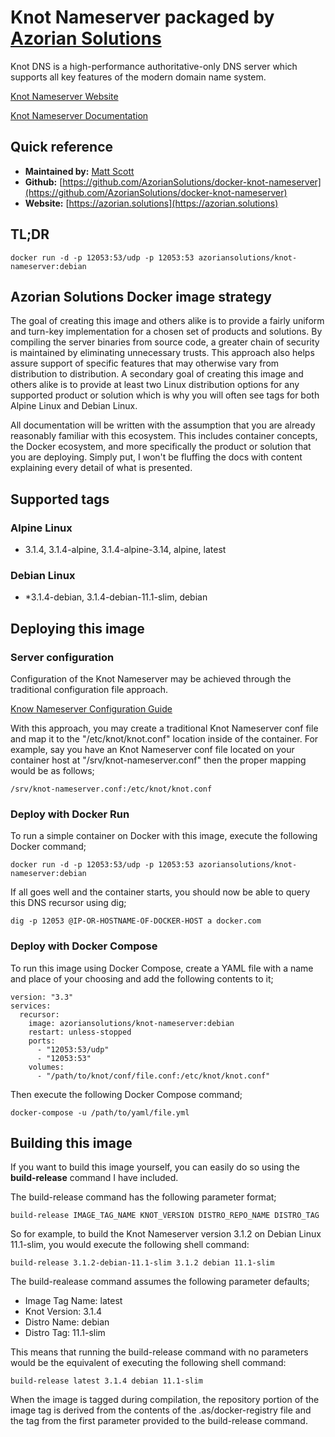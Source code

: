 # Knot Nameserver packaged by [Azorian Solutions](https://azorian.solutions)

Knot DNS is a high-performance authoritative-only DNS server which supports all key features of the modern domain name system.

[Knot Nameserver Website](https://www.knot-dns.cz/)

[Knot Nameserver Documentation](https://www.knot-dns.cz/docs/3.1/html/index.html)

## Quick reference

- **Maintained by:** [Matt Scott](https://github.com/AzorianSolutions)
- **Github:** [https://github.com/AzorianSolutions/docker-knot-nameserver](https://github.com/AzorianSolutions/docker-knot-nameserver)
- **Website:** [https://azorian.solutions](https://azorian.solutions)

## TL;DR

    docker run -d -p 12053:53/udp -p 12053:53 azoriansolutions/knot-nameserver:debian

## Azorian Solutions Docker image strategy

The goal of creating this image and others alike is to provide a fairly uniform and turn-key implementation for a chosen set of products and solutions. By compiling the server binaries from source code, a greater chain of security is maintained by eliminating unnecessary trusts. This approach also helps assure support of specific features that may otherwise vary from distribution to distribution. A secondary goal of creating this image and others alike is to provide at least two Linux distribution options for any supported product or solution which is why you will often see tags for both Alpine Linux and Debian Linux.

All documentation will be written with the assumption that you are already reasonably familiar with this ecosystem. This includes container concepts, the Docker ecosystem, and more specifically the product or solution that you are deploying. Simply put, I won't be fluffing the docs with content explaining every detail of what is presented.

## Supported tags

### Alpine Linux

- 3.1.4, 3.1.4-alpine, 3.1.4-alpine-3.14, alpine, latest

### Debian Linux

- *3.1.4-debian, 3.1.4-debian-11.1-slim, debian

## Deploying this image

### Server configuration

Configuration of the Knot Nameserver may be achieved through the traditional configuration file approach.

[Know Nameserver Configuration Guide](https://www.knot-dns.cz/docs/3.1/html/configuration.html)

With this approach, you may create a traditional Knot Nameserver conf file and map it to the "/etc/knot/knot.conf" location inside of the container. For example, say you have an Knot Nameserver conf file located on your container host at "/srv/knot-nameserver.conf" then the proper mapping would be as follows;

    /srv/knot-nameserver.conf:/etc/knot/knot.conf

### Deploy with Docker Run

To run a simple container on Docker with this image, execute the following Docker command;

    docker run -d -p 12053:53/udp -p 12053:53 azoriansolutions/knot-nameserver:debian

If all goes well and the container starts, you should now be able to query this DNS recursor using dig;

    dig -p 12053 @IP-OR-HOSTNAME-OF-DOCKER-HOST a docker.com

### Deploy with Docker Compose

To run this image using Docker Compose, create a YAML file with a name and place of your choosing and add the following contents to it;

    version: "3.3"
    services:
      recursor:
        image: azoriansolutions/knot-nameserver:debian
        restart: unless-stopped
        ports:
          - "12053:53/udp"
          - "12053:53"
        volumes:
          - "/path/to/knot/conf/file.conf:/etc/knot/knot.conf"

Then execute the following Docker Compose command;

    docker-compose -u /path/to/yaml/file.yml

## Building this image

If you want to build this image yourself, you can easily do so using the **build-release** command I have included.

The build-release command has the following parameter format;

    build-release IMAGE_TAG_NAME KNOT_VERSION DISTRO_REPO_NAME DISTRO_TAG

So for example, to build the Knot Nameserver version 3.1.2 on Debian Linux 11.1-slim, you would execute the following shell command:

    build-release 3.1.2-debian-11.1-slim 3.1.2 debian 11.1-slim

The build-realease command assumes the following parameter defaults;

- Image Tag Name: latest
- Knot Version: 3.1.4
- Distro Name: debian
- Distro Tag: 11.1-slim

This means that running the build-release command with no parameters would be the equivalent of executing the following shell command:

    build-release latest 3.1.4 debian 11.1-slim

When the image is tagged during compilation, the repository portion of the image tag is derived from the contents of the .as/docker-registry file and the tag from the first parameter provided to the build-release command.

